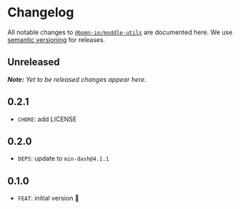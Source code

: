 # Changelog

All notable changes to [`@bpmn-io/moddle-utils`](https://github.com/bpmn-io/moddle-utils) are documented here. We use [semantic versioning](http://semver.org/) for releases.

## Unreleased

___Note:__ Yet to be released changes appear here._

## 0.2.1

* `CHORE`: add LICENSE

## 0.2.0

* `DEPS`: update to `min-dash@4.1.1`

## 0.1.0

* `FEAT`: initial version :tada:
